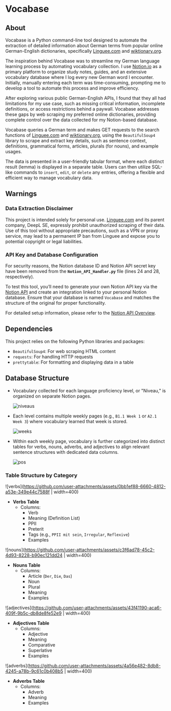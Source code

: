 # Vocabase
## About
Vocabase is a Python command-line tool designed to automate the extraction of detailed information about German terms from popular online German-English dictionaries, specifically [Linguee.com](http://Linguee.com) and [wiktionary.org](http://wiktionary.org/). 

The inspiration behind Vocabase was to streamline my German language learning process by automating vocabulary collection. I use [Notion.io](http://Notion.io) as a primary platform to organize study notes, guides, and an extensive vocabulary database where I log every new German word I encounter. Initially, manually entering each term was time-consuming, prompting me to develop a tool to automate this process and improve efficiency.

After exploring various public German-English APIs, I found that they all had limitations for my use case, such as missing critical information, incomplete definitions, or access restrictions behind a paywall. Vocabase addresses these gaps by web scraping my preferred online dictionaries, providing complete control over the data collected for my Notion-based database.

Vocabase queries a German term and makes GET requests to the search functions of [Linguee.com](http://linguee.com) and [wiktionary.org](https://www.wiktionary.org/), using the `BeautifulSoup4` library to scrape and extract key details, such as sentence context, definitions, grammatical forms, articles, plurals (for nouns), and example usages.

The data is presented in a user-friendly tabular format, where each distinct result (lemma) is displayed in a separate table. Users can then utilize SQL-like commands to `insert`, `edit`, or `delete` any entries, offering a flexible and efficient way to manage vocabulary data.
## Warnings

### Data Extraction Disclaimer

This project is intended solely for personal use. [Linguee.com](http://linguee.com) and its parent company, DeepL SE, expressly prohibit unauthorized scraping of their data. Use of this tool without appropriate precautions, such as a VPN or proxy service, may lead to a permanent IP ban from Linguee and expose you to potential copyright or legal liabilities.

### API Key and Database Configuration

For security reasons, the Notion database ID and Notion API secret key have been removed from the **`Notion_API_Handler.py`** file (lines 24 and 28, respectively).

To test this tool, you’ll need to generate your own Notion API key via the [Notion API](https://developers.notion.com/) and create an integration linked to your personal Notion database. Ensure that your database is named `Vocabase` and matches the structure of the original for proper functionality.

For detailed setup information, please refer to the [Notion API Overview](https://developers.notion.com/docs/getting-started).

## Dependencies

This project relies on the following Python libraries and packages:

- `BeautifulSoup4`: For web scraping HTML content
- `requests`: For handling HTTP requests
- `prettytable`: For formatting and displaying data in a table

## Database Structure

- Vocabulary collected for each language proficiency level, or "Niveau," is organized on separate Notion pages.

  ![niveaus](https://github.com/user-attachments/assets/fd6fb62f-c950-433b-a89a-6854536d8240)

- Each level contains multiple weekly pages (e.g., `B1.1 Week 1` or `A2.1 Week 3`) where vocabulary learned that week is stored.

  ![weeks](https://github.com/user-attachments/assets/58acab94-5d80-4c3f-8ef0-cdf0382e4bb1)

- Within each weekly page, vocabulary is further categorized into distinct tables for verbs, nouns, adverbs, and adjectives to align relevant sentence structures with dedicated data columns.

  ![pos](https://github.com/user-attachments/assets/f784d6f1-eb68-4a74-8311-40870433b96b)


### Table Structure by Category

![verbs](https://github.com/user-attachments/assets/0bb1ef88-6660-4812-a53e-349e44c7588f | width=400)

- **Verbs Table**  
  - Columns: 
    - Verb
    - Meaning (Definition List)
    - PPII
    - Preterit
    - Tags (e.g., `PPII mit sein`, `Irregular`, `Reflexive`)
    - Examples

![nouns](https://github.com/user-attachments/assets/c3f6ad78-45c2-4d93-8228-b90ec121dd24 | width=400)

- **Nouns Table**  
  - Columns:
    - Article (`Der`, `Die`, `Das`)
    - Noun
    - Plural
    - Meaning
    - Examples

![adjectives](https://github.com/user-attachments/assets/43f41190-aca6-409f-9b5c-db8de8fe52e9 | width=400)

- **Adjectives Table**  
  - Columns:
    - Adjective
    - Meaning
    - Comparative
    - Superlative
    - Examples

![adverbs](https://github.com/user-attachments/assets/4a56e482-8db8-4245-a78b-9c61c0b408b5 | width=400)

- **Adverbs Table**  
  - Columns:
    - Adverb
    - Meaning
    - Examples
